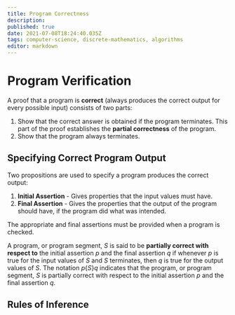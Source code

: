 ```yaml
---
title: Program Correctness
description: 
published: true
date: 2021-07-08T18:24:40.035Z
tags: computer-science, discrete-mathematics, algorithms
editor: markdown
---
```


# Program Verification
A proof that a program is **correct** (always produces the correct output for every possible input) consists of two parts:
1) Show that the correct answer is obtained if the program terminates. This part of the proof establishes the **partial correctness** of the program. 
2) Show that the program always terminates. 

## Specifying Correct Program Output
Two propositions are used to specify a program produces the correct output:
1) **Initial Assertion** - Gives properties that the input values must have.
2) **Final Assertion** - Gives the properties that the output of the program should have, if the program did what was intended. 

The appropriate and final assertions must be provided when a program is checked.

A program, or program segment, $S$ is said to be **partially correct with respect to** the initial assertion $p$ and the final assertion $q$ if whenever $p$ is true for the input values of $S$ and $S$ terminates, then $q$ is true for the output values of $S$. The notation $p\{S\} q$ indicates that the program, or program segment, $S$ is partially correct with respect to the initial assertion $p$ and the final assertion $q$.

## Rules of Inference